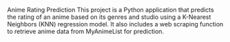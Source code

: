 Anime Rating Prediction
This project is a Python application that predicts the rating of an anime based on its genres and studio using a K-Nearest Neighbors (KNN) regression model. It also includes a web scraping function to retrieve anime data from MyAnimeList for prediction.
